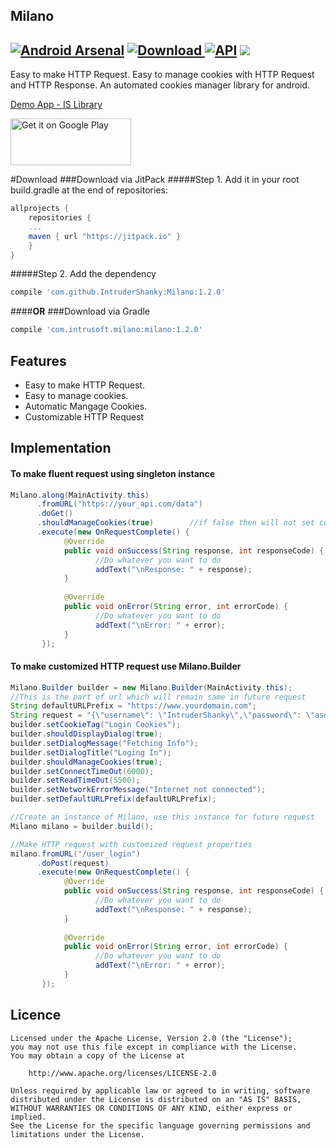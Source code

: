 Milano
--------
[![Android Arsenal](https://img.shields.io/badge/Android%20Arsenal-Milano-blue.svg?style=flat)](http://android-arsenal.com/details/1/4459) [ ![Download](https://api.bintray.com/packages/intrudershanky/maven/milano/images/download.svg) ](https://bintray.com/intrudershanky/maven/milano/_latestVersion) [![API](https://img.shields.io/badge/API-9%2B-blue.svg?style=flat)](https://android-arsenal.com/api?level=9) [![](https://jitpack.io/v/IntruderShanky/Milano.svg)](https://jitpack.io/#IntruderShanky/Milano)
--------
Easy to make HTTP Request.
Easy to manage cookies with HTTP Request and HTTP Response.
An automated cookies manager library for android.

[Demo App - IS Library](https://play.google.com/store/apps/details?id=com.intrusoft.islibrarydemo)

<a href='https://play.google.com/store/apps/details?id=com.intrusoft.islibrarydemo&utm_source=global_co&utm_small=prtnr&utm_content=Mar2515&utm_campaign=PartBadge&pcampaignid=MKT-Other-global-all-co-prtnr-py-PartBadge-Mar2515-1'><img alt='Get it on Google Play' src='https://play.google.com/intl/en_us/badges/images/generic/en_badge_web_generic.png' width="193" height="75"/></a>

#Download
###Download via JitPack
#####Step 1. Add it in your root build.gradle at the end of repositories:
```groovy
allprojects {
    repositories {
    ...
    maven { url "https://jitpack.io" }
    }
}
```
#####Step 2. Add the dependency
```groovy
compile 'com.github.IntruderShanky:Milano:1.2.0'
```
####**OR**
###Download via Gradle
```groovy
compile 'com.intrusoft.milano:milano:1.2.0'
```

Features
--------
- Easy to make HTTP Request.
- Easy to manage cookies.
- Automatic Mangage Cookies.
- Customizable HTTP Request

Implementation
-----------

#### To make fluent request using singleton instance
```java
Milano.along(MainActivity.this)
      .fromURL("https://your_api.com/data")
      .doGet()
      .shouldManageCookies(true)        //if false then will not set cookies to request or retrieve cookies from response.
      .execute(new OnRequestComplete() {
            @Override
            public void onSuccess(String response, int responseCode) {
                   //Do whatever you want to do
                   addText("\nResponse: " + response);
            }
            
            @Override
            public void onError(String error, int errorCode) {
                   //Do whatever you want to do
                   addText("\nError: " + error);
            }
       });
```

#### To make customized HTTP request use Milano.Builder
```java
Milano.Builder builder = new Milano.Builder(MainActivity.this);
//This is the part of url which will remain same in future request
String defaultURLPrefix = "https://www.yourdomain.com";
String request = "{\"username\": \"IntruderShanky\",\"password\": \"asd54fbg\"}";
builder.setCookieTag("Login Cookies");
builder.shouldDisplayDialog(true);
builder.setDialogMessage("Fetching Info");
builder.setDialogTitle("Loging In");
builder.shouldManageCookies(true);
builder.setConnectTimeOut(6000);
builder.setReadTimeOut(5500);
builder.setNetworkErrorMessage("Internet not connected");
builder.setDefaultURLPrefix(defaultURLPrefix);

//Create an instance of Milano, use this instance for future request
Milano milano = builder.build();

//Make HTTP request with customized request properties
milano.fromURL("/user_login")
      .doPost(request)
      .execute(new OnRequestComplete() {
            @Override
            public void onSuccess(String response, int responseCode) {
                   //Do whatever you want to do
                   addText("\nResponse: " + response);
            }
            
            @Override
            public void onError(String error, int errorCode) {
                   //Do whatever you want to do
                   addText("\nError: " + error);
            }
       });
```

Licence
--------

```
Licensed under the Apache License, Version 2.0 (the "License");
you may not use this file except in compliance with the License.
You may obtain a copy of the License at

    http://www.apache.org/licenses/LICENSE-2.0

Unless required by applicable law or agreed to in writing, software
distributed under the License is distributed on an "AS IS" BASIS,
WITHOUT WARRANTIES OR CONDITIONS OF ANY KIND, either express or implied.
See the License for the specific language governing permissions and
limitations under the License.
```
